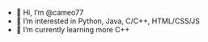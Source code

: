 - 👋 Hi, I’m @cameo77
- 👀 I’m interested in Python, Java, C/C++, HTML/CSS/JS
- 🌱 I’m currently learning more C++

<!---
cameo77/cameo77 is a ✨ special ✨ repository because its `README.md` (this file) appears on your GitHub profile.
You can click the Preview link to take a look at your changes.
--->
